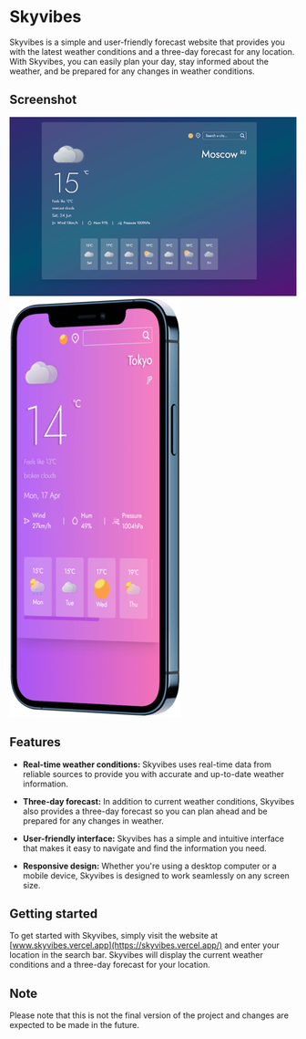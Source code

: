 # Skyvibes

Skyvibes is a simple and user-friendly forecast website that provides you with the latest weather conditions and a three-day forecast for any location. With Skyvibes, you can easily plan your day, stay informed about the weather, and be prepared for any changes in weather conditions.

## Screenshot

![Screenshot](screenshot2.png)
![Screenshot](screenshot.png)

## Features

- **Real-time weather conditions:** Skyvibes uses real-time data from reliable sources to provide you with accurate and up-to-date weather information.

- **Three-day forecast:** In addition to current weather conditions, Skyvibes also provides a three-day forecast so you can plan ahead and be prepared for any changes in weather.

- **User-friendly interface:** Skyvibes has a simple and intuitive interface that makes it easy to navigate and find the information you need.

- **Responsive design:** Whether you're using a desktop computer or a mobile device, Skyvibes is designed to work seamlessly on any screen size.

## Getting started

To get started with Skyvibes, simply visit the website at [www.skyvibes.vercel.app](https://skyvibes.vercel.app/) and enter your location in the search bar. Skyvibes will display the current weather conditions and a three-day forecast for your location.

## Note

Please note that this is not the final version of the project and changes are expected to be made in the future.
